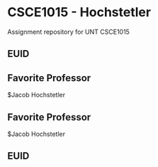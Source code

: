 # CSCE1015 - Hochstetler
Assignment repository for UNT CSCE1015
## EUID

## Favorite Professor
$Jacob Hochstetler
## Favorite Professor
$Jacob Hochstetler
## EUID

